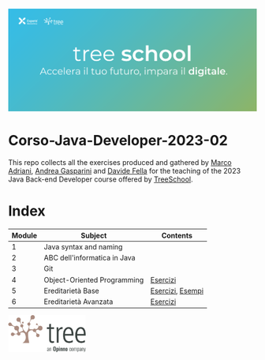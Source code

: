 ![TreeSchool](assets/treeschool_header.png)

# Corso-Java-Developer-2023-02

This repo collects all the exercises produced and gathered by [Marco Adriani](https://github.com/MrSosu), [Andrea Gasparini](https://github.com/andrea-gasparini) and [Davide Fella](https://github.com/davidefella) for the teaching of the 2023 Java Back-end Developer course offered by [TreeSchool](https://tree.it/school/).

# Index

| Module | Subject                      | Contents                                           |
|--------|------------------------------|----------------------------------------------------|
| 1      | Java syntax and naming       |                                                    |
| 2      | ABC dell'informatica in Java |                                                    |
| 3      | Git                          |                                                    |
| 4      | Object-Oriented Programming  | [Esercizi](module_04/src/)                         |
| 5      | Ereditarietà Base            | [Esercizi](module_05/src/), [Esempi](module_05/src/live_coding)         |
| 6      | Ereditarietà Avanzata        | [Esercizi](module_06/src)                          |
<!--
| 7      | Generics & Collections       | [Esempi](module_07/src/esempi), [Esercizi](module_07/src) |
| 8      | Eccezioni e annotazioni      | [Esercizi](module_08/src)                                 |
| 9      | Input & Output               | [Esempi](module_09/src/esempi), [Esercizi](module_09/src) |
| 10     | Design Patterns              | [Esempi](module_10/src/esempi), [Esercizi](module_10/src) |
| 11     | Java Stream                  | [Esercizi](module_11)                                     |
| 12     | Database                     | [Esempi](module_12/src/esempi), [Esercitazione AndiamoATeatro](module_12/src/AndiamoATeatro.pdf)                           |
| 13     | API                          | [Esercizi](module_13/src)                                                                  |
| 14     | Spring                       | [Esercizi](module_14/src)                                                                  |
| 18     | Test                         | [Esercizi](module_18/src)                                                                  |
-->

<img src="assets/treelogo.png" height="75">
